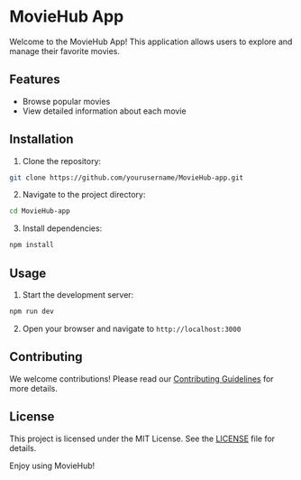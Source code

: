 # MovieHub App

Welcome to the MovieHub App! This application allows users to explore and manage their favorite movies.

## Features

- Browse popular movies
- View detailed information about each movie

## Installation

1. Clone the repository:

```bash
git clone https://github.com/yourusername/MovieHub-app.git
```

2. Navigate to the project directory:

```bash
cd MovieHub-app
```

3. Install dependencies:

```bash
npm install
```

## Usage

1. Start the development server:

```bash
npm run dev
```

2. Open your browser and navigate to `http://localhost:3000`

## Contributing

We welcome contributions! Please read our [Contributing Guidelines](CONTRIBUTING.md) for more details.

## License

This project is licensed under the MIT License. See the [LICENSE](LICENSE) file for details.

Enjoy using MovieHub!
